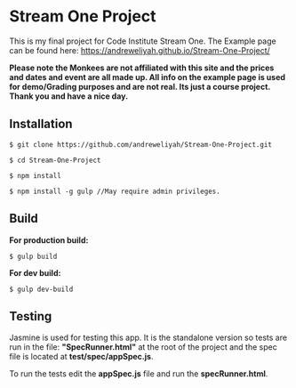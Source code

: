 # Stream One Project

This is my final project for Code Institute Stream One. The Example page can be found here: https://andreweliyah.github.io/Stream-One-Project/

**Please note the Monkees are not affiliated with this site and the prices and dates and event are all made up. All info on the example page is used for demo/Grading purposes and are not real. Its just a course project. Thank you and have a nice day.**

## Installation
``` 
$ git clone https://github.com/andreweliyah/Stream-One-Project.git

$ cd Stream-One-Project

$ npm install

$ npm install -g gulp //May require admin privileges.
```
## Build
**For production build:**
```
$ gulp build
```

**For dev build:**
```
$ gulp dev-build
```
## Testing
Jasmine is used for testing this app. It is the standalone version so tests are run in the file: **"SpecRunner.html"** at the root of the project and the spec file is located at **test/spec/appSpec.js**.

To run the tests edit the **appSpec.js** file and run the **specRunner.html**.
